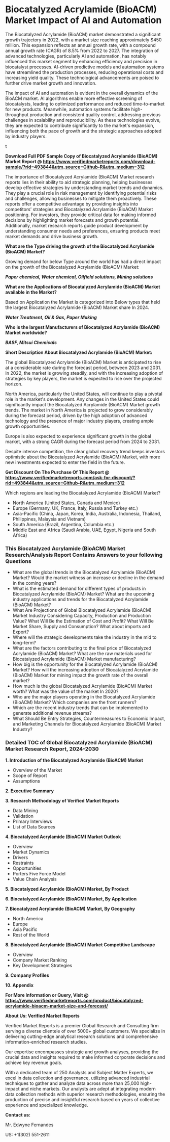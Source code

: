 <meta name="title" content="Global  Biocatalyzed Acrylamide (BioACM) Market Impact of AI and Automation"><meta name="description" content="  The Biocatalyzed Acrylamide (BioACM) market demonstrated a significant growth trajectory in 2022, with a market size reaching approximately $450 million. This expans"><meta name="title" content=" Biocatalyzed Acrylamide (BioACM) Market Size, Share, Scope, Trends, Growth, Opportunities, Analysis, Forecast"> <h1>Biocatalyzed Acrylamide (BioACM) Market Impact of AI and Automation</h1> <p>The Biocatalyzed Acrylamide (BioACM) market demonstrated a significant growth trajectory in 2022, with a market size reaching approximately $450 million. This expansion reflects an annual growth rate, with a compound annual growth rate (CAGR) of 8.5% from 2022 to 2027. The integration of advanced technologies, particularly AI and automation, has notably influenced this market segment by enhancing efficiency and precision in biocatalyst processes. AI-driven predictive models and automation systems have streamlined the production processes, reducing operational costs and increasing yield quality. These technological advancements are poised to further drive market growth and innovation.</p> <p>The impact of AI and automation is evident in the overall dynamics of the BioACM market. AI algorithms enable more effective screening of biocatalysts, leading to optimized performance and reduced time-to-market for new products. Meanwhile, automation systems facilitate high-throughput production and consistent quality control, addressing previous challenges in scalability and reproducibility. As these technologies evolve, they are expected to contribute significantly to the market's expansion, influencing both the pace of growth and the strategic approaches adopted by industry players.</p> t</p><p id="" class=""><strong>Download Full PDF Sample Copy of Biocatalyzed Acrylamide (BioACM) Market Report @ <a href="https://www.verifiedmarketreports.com/download-sample/?rid=493844&utm_source=Github-R&utm_medium=312" target="_blank">https://www.verifiedmarketreports.com/download-sample/?rid=493844&utm_source=Github-R&utm_medium=312</a></strong></p><p>The importance of&nbsp;Biocatalyzed Acrylamide (BioACM) Market research reports lies in their ability to aid strategic planning, helping businesses develop effective strategies by understanding market trends and dynamics. They play a crucial role in risk management by identifying potential risks and challenges, allowing businesses to mitigate them proactively. These reports offer a competitive advantage by providing insights into competitors' strategies and Biocatalyzed Acrylamide (BioACM) Market positioning. For investors, they provide critical data for making informed decisions by highlighting market forecasts and growth potential. Additionally, market research reports guide product development by understanding consumer needs and preferences, ensuring products meet market demands and drive business growth.</p><p><strong>What are the&nbsp;Type driving the growth of the Biocatalyzed Acrylamide (BioACM) Market?</strong></p><p id="" class="">Growing demand for below Type around the world has had a direct impact on the growth of the Biocatalyzed Acrylamide (BioACM) Market:</p><em><strong>Paper chemical, Water chemical, Oilfield solutions, Mining solutions</strong></em></p><strong>What are the&nbsp;Applications&nbsp;of Biocatalyzed Acrylamide (BioACM) Market available in the Market?</strong></p><p id="" class="">Based on Application the Market is categorized into Below types that held the largest Biocatalyzed Acrylamide (BioACM) Market share In 2024.</p><em><strong>Water Treatment, Oil & Gas, Paper Making</strong></em></p><strong>Who is the largest Manufacturers of Biocatalyzed Acrylamide (BioACM) Market worldwide?</strong></p><p><em><strong>BASF, Mitsui Chemicals</strong></em></p><p id="" class=""><strong>Short Description About Biocatalyzed Acrylamide (BioACM) Market:</strong></p><p>The global Biocatalyzed Acrylamide (BioACM) Market is anticipated to rise at a considerable rate during the forecast period, between 2023 and 2031. In 2022, the market is growing steadily, and with the increasing adoption of strategies by key players, the market is expected to rise over the projected horizon.</p><p>North America, particularly the United States, will continue to play a pivotal role in the market's development. Any changes in the United States could significantly impact the Biocatalyzed Acrylamide (BioACM) Market growth trends. The market in North America is projected to grow considerably during the forecast period, driven by the high adoption of advanced technology and the presence of major industry players, creating ample growth opportunities.</p><p>Europe is also expected to experience significant growth in the global market, with a strong CAGR during the forecast period from 2024 to 2031.</p><p>Despite intense competition, the clear global recovery trend keeps investors optimistic about the Biocatalyzed Acrylamide (BioACM) Market, with more new investments expected to enter the field in the future.</p><p id="" class=""><strong>Get Discount On The Purchase Of This Report @ <a href="https://www.verifiedmarketreports.com/ask-for-discount/?rid=493844&utm_source=Github-R&utm_medium=312" target="_blank">https://www.verifiedmarketreports.com/ask-for-discount/?rid=493844&utm_source=Github-R&utm_medium=312</a></strong></p>Which regions are leading the Biocatalyzed Acrylamide (BioACM) Market?</p><ul><li>North America (United States, Canada and Mexico)</li><li>Europe (Germany, UK, France, Italy, Russia and Turkey etc.)</li><li>Asia-Pacific (China, Japan, Korea, India, Australia, Indonesia, Thailand, Philippines, Malaysia and Vietnam)</li><li>South America (Brazil, Argentina, Columbia etc.)</li><li>Middle East and Africa (Saudi Arabia, UAE, Egypt, Nigeria and South Africa)</li></ul><h3 id="" class="">This Biocatalyzed Acrylamide (BioACM) Market Research/Analysis Report Contains Answers to your following Questions</h3><ul><li>What are the global trends in the Biocatalyzed Acrylamide (BioACM) Market? Would the market witness an increase or decline in the demand in the coming years?</li><li>What is the estimated demand for different types of products in Biocatalyzed Acrylamide (BioACM) Market? What are the upcoming industry applications and trends for the Biocatalyzed Acrylamide (BioACM) Market?</li><li>What Are Projections of Global Biocatalyzed Acrylamide (BioACM) Market Industry Considering Capacity, Production and Production Value? What Will Be the Estimation of Cost and Profit? What Will Be Market Share, Supply and Consumption? What about imports and Export?</li><li>Where will the strategic developments take the industry in the mid to long-term?</li><li>What are the factors contributing to the final price of Biocatalyzed Acrylamide (BioACM) Market? What are the raw materials used for Biocatalyzed Acrylamide (BioACM) Market manufacturing?</li><li>How big is the opportunity for the Biocatalyzed Acrylamide (BioACM) Market? How will the increasing adoption of Biocatalyzed Acrylamide (BioACM) Market for mining impact the growth rate of the overall market?</li><li>How much is the global Biocatalyzed Acrylamide (BioACM) Market worth? What was the value of the market In 2020?</li><li>Who are the major players operating in the Biocatalyzed Acrylamide (BioACM) Market? Which companies are the front runners?</li><li>Which are the recent industry trends that can be implemented to generate additional revenue streams?</li><li>What Should Be Entry Strategies, Countermeasures to Economic Impact, and Marketing Channels for Biocatalyzed Acrylamide (BioACM) Market Industry?</li></ul><h3 id="" class="">Detailed TOC of Global Biocatalyzed Acrylamide (BioACM) Market Research Report, 2024-2030</h3><p id="" class=""><strong>1. Introduction of the Biocatalyzed Acrylamide (BioACM) Market</strong></p><ul><li>Overview of the Market</li><li>Scope of Report</li><li>Assumptions</li></ul><p id="" class=""><strong>2. Executive Summary</strong></p><p id="" class=""><strong>3. Research Methodology of Verified Market Reports</strong></p><ul><li>Data Mining</li><li>Validation</li><li>Primary Interviews</li><li>List of Data Sources</li></ul><p id="" class=""><strong>4. Biocatalyzed Acrylamide (BioACM) Market Outlook</strong></p><ul><li>Overview</li><li>Market Dynamics</li><li>Drivers</li><li>Restraints</li><li>Opportunities</li><li>Porters Five Force Model</li><li>Value Chain Analysis</li></ul><p id="" class=""><strong>5. Biocatalyzed Acrylamide (BioACM) Market, By Product</strong></p><p id="" class=""><strong>6. Biocatalyzed Acrylamide (BioACM) Market, By Application</strong></p><p id="" class=""><strong>7. Biocatalyzed Acrylamide (BioACM) Market, By Geography</strong></p><ul><li>North America</li><li>Europe</li><li>Asia Pacific</li><li>Rest of the World</li></ul><p id="" class=""><strong>8. Biocatalyzed Acrylamide (BioACM) Market Competitive Landscape</strong></p><ul><li>Overview</li><li>Company Market Ranking</li><li>Key Development Strategies</li></ul><p id="" class=""><strong>9. Company Profiles</strong></p><p id="" class=""><strong>10. Appendix</strong></p><p id="" class=""><strong>For More Information or Query, Visit @ <a href="https://www.verifiedmarketreports.com/product/biocatalyzed-acrylamide-bioacm-market-size-and-forecast/" target="_blank">https://www.verifiedmarketreports.com/product/biocatalyzed-acrylamide-bioacm-market-size-and-forecast/</a></strong></p><p id="" class=""><strong>About Us: Verified Market Reports</strong></p><p id="" class="">Verified Market Reports is a premier Global Research and Consulting firm serving a diverse clientele of over 5000+ global customers. We specialize in delivering cutting-edge analytical research solutions and comprehensive information-enriched research studies.</p><p id="" class="">Our expertise encompasses strategic and growth analyses, providing the crucial data and insights required to make informed corporate decisions and achieve key revenue goals.</p><p id="" class="">With a dedicated team of 250 Analysts and Subject Matter Experts, we excel in data collection and governance, utilizing advanced industrial techniques to gather and analyze data across more than 25,000 high-impact and niche markets. Our analysts are adept at integrating modern data collection methods with superior research methodologies, ensuring the production of precise and insightful research based on years of collective experience and specialized knowledge.</p><p id="" class=""><strong>Contact us:</strong></p><p id="" class="">Mr. Edwyne Fernandes</p><p id="" class="">US: +1(302) 551-2611</p>